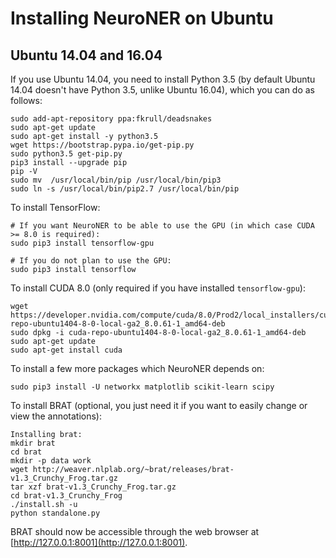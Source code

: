# Installing NeuroNER on Ubuntu

## Ubuntu 14.04 and 16.04

If you use Ubuntu 14.04, you need to install Python 3.5 (by default Ubuntu 14.04 doesn't have Python 3.5, unlike Ubuntu 16.04), which you can do as follows:

```
sudo add-apt-repository ppa:fkrull/deadsnakes
sudo apt-get update
sudo apt-get install -y python3.5
wget https://bootstrap.pypa.io/get-pip.py
sudo python3.5 get-pip.py
pip3 install --upgrade pip
pip -V
sudo mv  /usr/local/bin/pip /usr/local/bin/pip3
sudo ln -s /usr/local/bin/pip2.7 /usr/local/bin/pip
```

To install TensorFlow:
```
# If you want NeuroNER to be able to use the GPU (in which case CUDA >= 8.0 is required):
sudo pip3 install tensorflow-gpu

# If you do not plan to use the GPU:
sudo pip3 install tensorflow
```

To install CUDA 8.0 (only required if you have installed `tensorflow-gpu`):

```
wget  https://developer.nvidia.com/compute/cuda/8.0/Prod2/local_installers/cuda-repo-ubuntu1404-8-0-local-ga2_8.0.61-1_amd64-deb
sudo dpkg -i cuda-repo-ubuntu1404-8-0-local-ga2_8.0.61-1_amd64-deb
sudo apt-get update
sudo apt-get install cuda
```

To install a few more packages which NeuroNER depends on:

```
sudo pip3 install -U networkx matplotlib scikit-learn scipy
```

To install BRAT (optional, you just need it if you want to easily change or view the annotations):

```
Installing brat:
mkdir brat
cd brat
mkdir -p data work
wget http://weaver.nlplab.org/~brat/releases/brat-v1.3_Crunchy_Frog.tar.gz
tar xzf brat-v1.3_Crunchy_Frog.tar.gz
cd brat-v1.3_Crunchy_Frog
./install.sh -u
python standalone.py
```

BRAT should now be accessible through the web browser at [http://127.0.0.1:8001](http://127.0.0.1:8001).
